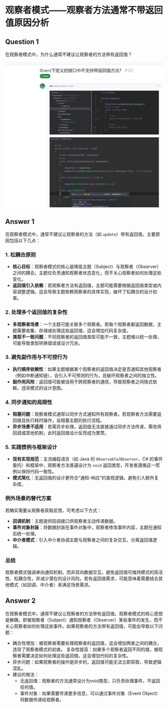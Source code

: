 # 观察者模式——观察者方法通常不带返回值原因分析

## Question 1

在观察者模式中，为什么通常不建议让观察者的方法带有返回值？

![](imgs/QQ图片20250321183722.png)

## Answer 1

在观察者模式中，通常不建议让观察者的方法（如 `update`）带有返回值，主要原因包括以下几点：

### 1. **松耦合原则**
   - **核心目标**：观察者模式的核心是降低主题（Subject）与观察者（Observer）之间的耦合。主题仅负责通知观察者状态变化，而不关心观察者如何处理这些变化。
   - **返回值引入依赖**：若观察者方法有返回值，主题可能需要根据返回值类型或内容调整逻辑。这会导致主题依赖观察者的具体实现，破坏了松耦合的设计初衷。

### 2. **处理多个返回值的复杂性**
   - **多观察者场景**：一个主题可能关联多个观察者。若每个观察者都返回数据，主题需要收集、存储或处理这些返回值，这会增加代码复杂度。
   - **类型不一致问题**：不同观察者的返回值类型可能不一致，主题难以统一处理，可能导致类型转换错误或设计冗余。

### 3. **避免副作用与不可控行为**
   - **执行顺序依赖性**：如果主题根据某个观察者的返回值决定是否通知其他观察者（例如中断通知链），会引入不可预测的行为，且破坏观察者之间的独立性。
   - **副作用风险**：返回值可能被误用于跨观察者的通信，导致观察者之间隐式依赖，违背模式的设计意图。

### 4. **同步通知的局限性**
   - **阻塞问题**：观察者模式通常以同步方式通知所有观察者。若观察者方法需要返回值且执行耗时操作，会阻塞主题的执行流程。
   - **异步场景不适用**：若需异步处理，返回值无法直接通过同步方法传递，需改用回调或其他机制，此时返回值设计反而成为累赘。

### 5. **实践惯例与框架设计**
   - **现有实现规范**：主流编程语言（如 Java 的 `Observable`/`Observer`、C# 的事件委托）和框架中，观察者方法普遍设计为 `void` 返回类型，开发者遵循这一惯例以保持代码一致性。
   - **模式简化**：无返回值的设计更符合“通知-响应”的直观逻辑，避免引入额外复杂度。

### 例外场景的替代方案
若确实需要从观察者获取反馈，可考虑以下方式：
   - **回调机制**：主题提供回调接口供观察者主动传递数据。
   - **事件对象封装**：将数据封装在事件对象中，观察者修改事件内容，主题在通知后统一处理。
   - **中介者模式**：引入中介者协调主题与观察者之间的复杂交互，分离返回值逻辑。

### 总结
观察者模式强调单向通知机制，而非双向数据交互。避免返回值可维持模式的简洁性、松耦合性，并减少潜在的设计风险。若有返回值需求，可能意味着需要结合其他模式（如回调、中介者）来满足场景需求。

## Answer 2

在观察者模式中，通常不建议让观察者的方法带有返回值。观察者模式的核心思想是解耦，即被观察者（Subject）通知观察者（Observer）某些事件的发生，而不关心观察者如何处理这些事件。如果观察者的方法带有返回值，可能会导致以下问题：

- 耦合性增加：被观察者需要处理观察者的返回值，这会增加两者之间的耦合，违背了观察者模式的初衷。
复杂性提高：如果多个观察者返回不同的值，被观察者需要决定如何处理这些返回值，这会增加代码的复杂性。
- 异步问题：如果观察者的操作是异步的，返回值可能无法立即获取，导致逻辑混乱。
- 建议的做法：
  - 无返回值：观察者的方法通常设计为void类型，只负责处理事件，不返回任何值。
  - 事件对象：如果需要传递更多信息，可以通过事件对象（Event Object）将数据传递给观察者。
